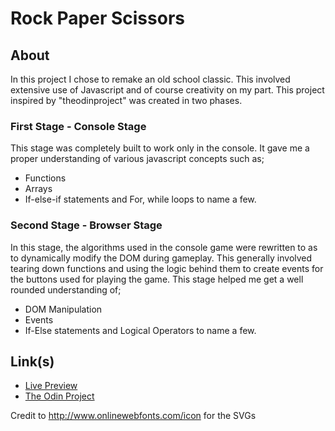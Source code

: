 # Rock Paper Scissors
## About
In this project I chose to remake an old school classic. This involved extensive use of Javascript and of course creativity on my part. This project inspired by "theodinproject" was created in two phases.
### First Stage - Console Stage
This stage was completely built to work only in the console. It gave me a proper understanding of various javascript concepts such as;
* Functions
* Arrays 
* If-else-if statements and For, while loops to name a few.
### Second Stage - Browser Stage
In this stage, the algorithms used in the console game were rewritten to as to dynamically modify the DOM during gameplay. This generally involved tearing down functions and using the logic behind them to create events for the buttons used for playing the game. This stage helped me get a well rounded understanding of;
* DOM Manipulation
* Events
* If-Else statements and Logical Operators to name a few.
## Link(s) 
* [Live Preview]()
* [The Odin Project](https://www.theodinproject.com)

Credit to http://www.onlinewebfonts.com/icon for the SVGs
